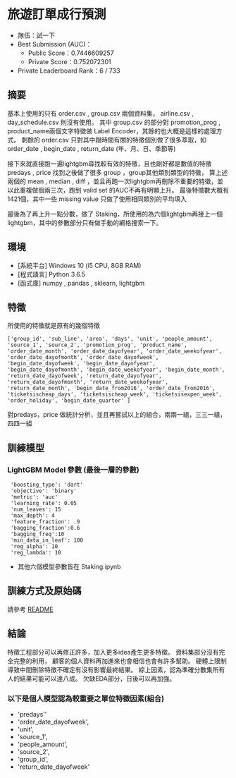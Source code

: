 # 旅遊訂單成行預測

* 隊伍：試一下
* Best Submission (AUC)：
  * Public Score：0.7446609257
  * Private Score：0.752072301
* Private Leaderboard Rank：6 / 733

## 摘要

基本上使用的只有 order.csv , group.csv 兩個資料集， airline.csv , day_schedule.csv 則沒有使用。
其中 group.csv 的部分對 promotion_prog , product_name兩個文字特徵做 Label Encoder，其餘的也大概是這樣的處理方式。
剩餘的 order.csv 只對其中跟時間有關的特徵個別做了很多萃取，如 order_date , begin_date , return_date (年、月、日、季節等)
	
接下來就直接跑一遍lightgbm尋找較有效的特徵，且也剛好都是數值的特徵 predays , price 找到之後做了很多 group ，group其他類別類型的特徵，
算上述兩個的 mean , median , diff ，並且再跑一次lightgbm再刪除不重要的特徵，並以此重複做個兩三次，跑到 valid set 的AUC不再有明顯上升。
最後特徵數大概有1421個，其中一些 missing value 只做了使用相同類別的平均填入
	
最後為了再上升一點分數，做了 Staking，所使用的為六個lightgbm再接上一個lightgbm，其中的參數部分只有做手動的網格搜索一下。

## 環境

* [系統平台] Windows 10 (i5 CPU, 8GB RAM)
* [程式語言] Python 3.6.5 
* [函式庫] numpy , pandas , sklearn, lightgbm

## 特徵

所使用的特徵就是原有的幾個特徵 

	['group_id', 'sub_line', 'area', 'days', 'unit', 'people_amount', 'source_1', 'source_2', 'promotion_prog', 'product_name', 'order_date_month', 'order_date_dayofyear', 'order_date_weekofyear', 'order_date_dayofmonth', 'order_date_dayofweek', 'begin_date_dayofweek', 'begin_date_dayofyear', 'begin_date_dayofmonth', 'begin_date_weekofyear', 'begin_date_month', 'return_date_dayofweek', 'return_date_dayofyear', 'return_date_dayofmonth', 'return_date_weekofyear', 'return_date_month', 'begin_date_from2016', 'order_date_from2016', 'ticketsischeap_days', 'ticketsischeap_week', 'ticketsisexpen_week', 'order_holiday', 'begin_date_quarter' ]
	
對predays，price 做統計分析，並且再嘗試以上的組合，兩兩一組，三三一組，四四一組

## 訓練模型

### LightGBM Model 參數 (最後一層的參數)

	 'boosting_type': 'dart'
	 'objective': 'binary'
	 'metric': 'auc'
	 'learning_rate': 0.05
	 'num_leaves': 15
	 'max_depth': 4
	 'feature_fraction': .9
	 'bagging_fraction':0.6
	 'bagging_freq':10
	 'min_data_in_leaf': 100
	 'reg_alpha': 10
	 'reg_lambda': 10
* 其他六個模型參數皆在 Staking.ipynb

## 訓練方式及原始碼

請參考 [README](https://github.com/damonchien/T-brain-predictions/blob/master/README.md)

## 結論

特徵工程部分可以再修正許多，加入更多idea產生更多特徵。
資料集部分沒有完全完整的利用，
顧客的個人資料再加進來也會相信也會有許多幫助。
硬體上限制導致中間刪除特徵不確定有沒有影響最終結果。
綜上因素，認為準確分數集所有人的結果可能可以達八成。
欠缺EDA部分，日後可以再加強。

### 以下是個人模型認為較重要之單位特徵因素(組合)

* 'predays’'
* 'order_date_dayofweek',
* 'unit',
* 'source_1',
* 'people_amount',
* 'source_2',
* 'group_id',
* 'return_date_dayofweek'
